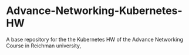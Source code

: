 # Advance-Networking-Kubernetes-HW
A base repository for the the Kubernetes HW of the Advance Networking Course in Reichman university, 

